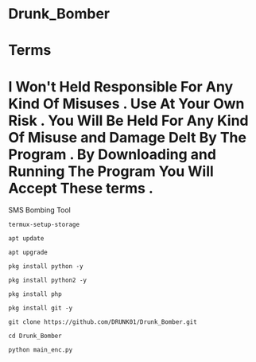 # Drunk_Bomber
# Terms 
# I Won't Held Responsible For Any Kind Of Misuses . Use At Your Own Risk . You Will Be Held For Any Kind Of Misuse and Damage Delt By The Program . By Downloading and Running The Program You Will Accept These terms . 
SMS Bombing Tool
```
termux-setup-storage

apt update

apt upgrade

pkg install python -y

pkg install python2 -y

pkg install php

pkg install git -y

git clone https://github.com/DRUNK01/Drunk_Bomber.git

cd Drunk_Bomber

python main_enc.py
```







